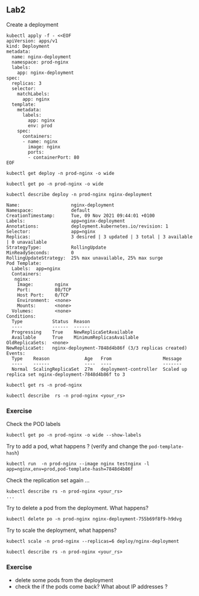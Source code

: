 ## Lab2
Create a deployment
```
kubectl apply -f - <<EOF
apiVersion: apps/v1
kind: Deployment
metadata:
  name: nginx-deployment
  namespace: prod-nginx
  labels:
    app: nginx-deployment
spec:
  replicas: 3
  selector:
    matchLabels:
      app: nginx
  template:
    metadata:
      labels:
        app: nginx
        env: prod
    spec:
      containers:
      - name: nginx
        image: nginx
        ports:
        - containerPort: 80
EOF
```
```
kubectl get deploy -n prod-nginx -o wide
```
```
kubectl get po -n prod-nginx -o wide
```
```
kubectl describe deploy -n prod-nginx nginx-deployment
```
```
Name:                   nginx-deployment
Namespace:              default
CreationTimestamp:      Tue, 09 Nov 2021 09:44:01 +0100
Labels:                 app=nginx-deployment
Annotations:            deployment.kubernetes.io/revision: 1
Selector:               app=nginx
Replicas:               3 desired | 3 updated | 3 total | 3 available | 0 unavailable
StrategyType:           RollingUpdate
MinReadySeconds:        0
RollingUpdateStrategy:  25% max unavailable, 25% max surge
Pod Template:
  Labels:  app=nginx
  Containers:
   nginx:
    Image:        nginx
    Port:         80/TCP
    Host Port:    0/TCP
    Environment:  <none>
    Mounts:       <none>
  Volumes:        <none>
Conditions:
  Type           Status  Reason
  ----           ------  ------
  Progressing    True    NewReplicaSetAvailable
  Available      True    MinimumReplicasAvailable
OldReplicaSets:  <none>
NewReplicaSet:   nginx-deployment-7848d4b86f (3/3 replicas created)
Events:
  Type    Reason             Age   From                   Message
  ----    ------             ----  ----                   -------
  Normal  ScalingReplicaSet  27m   deployment-controller  Scaled up replica set nginx-deployment-7848d4b86f to 3
```
```
kubectl get rs -n prod-nginx 
```
```
kubectl describe  rs -n prod-nginx <your_rs>
```
 
 
### Exercise
Check the POD labels
```
kubectl get po -n prod-nginx -o wide --show-labels
```
Try to add a pod, what happens ? (verify and change the `pod-template-hash`)
```
kubectl run  -n prod-nginx --image nginx testnginx -l app=nginx,env=prod,pod-template-hash=7848d4b86f 
 ```
 Check the replication set again ...
 ```
 kubectl describe rs -n prod-nginx <your_rs>
 ...
 ```
 Try to delete a pod from the deployment. What happens?
 ```
 kubectl delete po -n prod-nginx nginx-deployment-755b69f8f9-h9dvg
 ```
 Try to scale the deployment, what happens?
 ```
 kubectl scale -n prod-nginx --replicas=6 deploy/nginx-deployment
 ```
 ```
 kubectl describe rs -n prod-nginx <your_rs>
 ```
 
### Exercise
 - delete some pods from the deployment
 - check the if the pods come back? What about IP addresses ?
